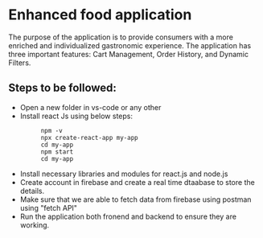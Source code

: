 # Enhanced food application
The purpose of the application is to provide consumers with a more enriched and individualized gastronomic experience. The application has three important features: Cart Management, Order History, and Dynamic Filters.

## Steps to be followed:
- Open a new folder in vs-code or any other 
- Install react Js using below steps:
```
         npm -v
         npx create-react-app my-app
         cd my-app
         npm start
         cd my-app
  ```
- Install necessary libraries and modules for react.js and node.js
- Create account in firebase and create a real time dtaabase to store the details.
- Make sure that we are able to fetch data from firebase using postman using "fetch API"
- Run the application both fronend and backend to ensure they are working.
  
